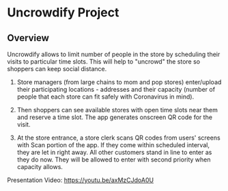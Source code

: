 #  Uncrowdify Project

## Overview

Uncrowdify allows to limit number of people in the store by scheduling their visits to particular time slots. This will help to "uncrowd" the store so shoppers can keep social distance.

1. Store managers (from large chains to mom and pop stores) enter/upload their participating locations - addresses and their capacity (number of people that each store can fit safely with Coronavirus in mind). 

2. Then shoppers can see available stores with open time slots near them and reserve a time slot. The app generates onscreen QR code for the visit.

3. At the store entrance, a store clerk scans QR codes from users' screens with Scan portion of the app. If they come within scheduled interval, they are let in right away. All other customers stand in line to enter as they do now. They will be allowed to enter with second priority when capacity allows.

Presentation Video: https://youtu.be/axMzCJdoA0U

